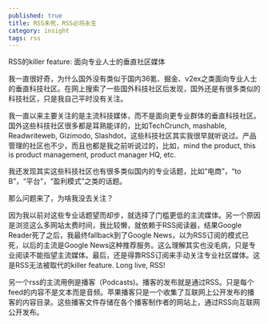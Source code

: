 ```yaml
---
published: true
title: RSS未死，RSS必将永生
category: insight
tags: rss
---
```

RSS的killer feature: 面向专业人士的垂直社区媒体

我一直很好奇，为什么国外没有类似于国内36氪、掘金、v2ex之类面向专业人士的垂直科技社区。在网上搜索了一些国外科技社区后发现，国外还是有很多类似的科技社区，只是我自己平时没有关注。

我一直以来主要关注的是主流科技媒体，而不是面向更专业群体的垂直科技社区。国外这些科技社区很多都是耳熟能详的，比如TechCrunch, mashable, Readwriteweb, Gizimodo, Slashdot，这些科技社区其实我很早就听说过。产品管理的社区也不少，而且也都是我之前听说过的，比如，mind the product, this is product management, product manager HQ, etc.

我还发现其实这些科技社区也有很多类似国内的专业话题，比如“电商”，“to B”，“平台”，“盈利模式”之类的话题。

那么问题来了，为啥我没去关注？

因为我以前对这些专业话题望而却步，就选择了门槛更低的主流媒体。另一个原因是浏览这么多网站太费时间，我比较懒，就依赖于RSS阅读器，结果Google Reader死了之后，我最终fallback到了Google News，以为RSS订阅的模式已死，以后的主流是Google News这种推荐服务。这么理解其实也没毛病，只是专业阅读不能指望主流媒体。最后，还是得靠RSS订阅来手动关注专业社区媒体。这是RSS无法被取代的killer feature. Long live, RSS!

另一个rss的主流用例是播客（Podcasts)。播客的发布就是通过RSS。只是每个feed的内容不是文本而是音频。苹果播客只是一个收集了互联网上公开发布的播客的内容目录。这些播客文件存储在各个播客制作者的网站上，通过RSS向互联网公开发布。
